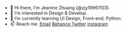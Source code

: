 - 👋 Hi there, I'm Jeanine Zhuang (@zjy19961103).
- 👀 I’m interested in Design & Develop.
- 🌱 I’m currently learning UI Design, Front-end, Python.
- 📫 Reach me: 
<a href="mailto:671540566@qq.com">Email</a>
<a href="http://www.behance.net/zjy19961103" target="_blank">Behance </a>
<a href="http://twitter.com/zjy19961103" target="_blank">Twitter</a>
<a href="https://www.instagram.com/zjy19961103" target="_blank">instagram</a>

<!-- - 👋 Hi, I’m ...
- 🔭 I’m currently working in ...
- 👀 I’m interested in ...
- 🌱 I’m currently learning ...
- 💞 I’m looking to collaborate on ...
- 📫 How to reach me ... -->

<!---
zjy19961103/zjy19961103 is a ✨ special ✨ repository because its `README.md` (this file) appears on your GitHub profile.
You can click the Preview link to take a look at your changes.
--->

